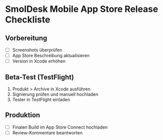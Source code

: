 # SmolDesk Mobile App Store Release Checkliste

## Vorbereitung
- [ ] Screenshots überprüfen
- [ ] App Store Beschreibung aktualisieren
- [ ] Version in Xcode erhöhen

## Beta-Test (TestFlight)
1. Produkt > Archive in Xcode ausführen
2. Signierung prüfen und manuell hochladen
3. Tester in TestFlight einladen

## Produktion
- [ ] Finalen Build im App Store Connect hochladen
- [ ] Review-Kommentare beantworten
